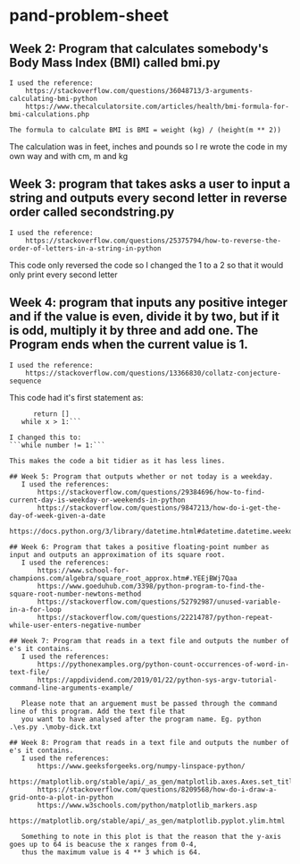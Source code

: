 # pand-problem-sheet

## Week 2: Program that calculates somebody's Body Mass Index (BMI) called bmi.py
    I used the reference:
        https://stackoverflow.com/questions/36048713/3-arguments-calculating-bmi-python
        https://www.thecalculatorsite.com/articles/health/bmi-formula-for-bmi-calculations.php
    
    The formula to calculate BMI is BMI = weight (kg) / (height(m ** 2))

The calculation was in feet, inches and pounds so I re wrote the code in my own way and with cm, m and kg

## Week 3: program that takes asks a user to input a string and outputs every second letter in reverse order called secondstring.py
    I used the reference:
        https://stackoverflow.com/questions/25375794/how-to-reverse-the-order-of-letters-in-a-string-in-python

This code only reversed the code so I changed the 1 to a 2 so that it would only print every second letter

## Week 4: program that inputs any positive integer and if the value is even, divide it by two, but if it is odd, multiply it by three and add one. The Program ends when the current value is 1.
    I used the reference:
        https://stackoverflow.com/questions/13366830/collatz-conjecture-sequence

This code had it's first statement as:
 ```if x < 1:
       return []
    while x > 1:```

I changed this to:
 ```while number != 1:```

 This makes the code a bit tidier as it has less lines.

## Week 5: Program that outputs whether or not today is a weekday.
    I used the references:
        https://stackoverflow.com/questions/29384696/how-to-find-current-day-is-weekday-or-weekends-in-python
        https://stackoverflow.com/questions/9847213/how-do-i-get-the-day-of-week-given-a-date
        https://docs.python.org/3/library/datetime.html#datetime.datetime.weekday

## Week 6: Program that takes a positive floating-point number as input and outputs an approximation of its square root.
    I used the references:
        https://www.school-for-champions.com/algebra/square_root_approx.htm#.YEEjBWj7Qaa
        https://www.goeduhub.com/3398/python-program-to-find-the-square-root-number-newtons-method
        https://stackoverflow.com/questions/52792987/unused-variable-in-a-for-loop
        https://stackoverflow.com/questions/22214787/python-repeat-while-user-enters-negative-number

## Week 7: Program that reads in a text file and outputs the number of e's it contains.
    I used the references:
        https://pythonexamples.org/python-count-occurrences-of-word-in-text-file/
        https://appdividend.com/2019/01/22/python-sys-argv-tutorial-command-line-arguments-example/
    
    Please note that an arguement must be passed through the command line of this program. Add the text file that 
    you want to have analysed after the program name. Eg. python .\es.py .\moby-dick.txt

## Week 8: Program that reads in a text file and outputs the number of e's it contains.
    I used the references:
        https://www.geeksforgeeks.org/numpy-linspace-python/
        https://matplotlib.org/stable/api/_as_gen/matplotlib.axes.Axes.set_title.html
        https://stackoverflow.com/questions/8209568/how-do-i-draw-a-grid-onto-a-plot-in-python
        https://www.w3schools.com/python/matplotlib_markers.asp
        https://matplotlib.org/stable/api/_as_gen/matplotlib.pyplot.ylim.html

    Something to note in this plot is that the reason that the y-axis goes up to 64 is beacuse the x ranges from 0-4,
    thus the maximum value is 4 ** 3 which is 64.